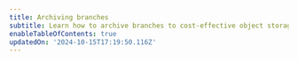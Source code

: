 ```yaml
---
title: Archiving branches
subtitle: Learn how to archive branches to cost-effective object storage
enableTableOfContents: true
updatedOn: '2024-10-15T17:19:50.116Z'
---
```

